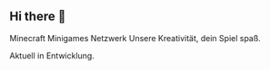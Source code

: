 ## Hi there 👋

Minecraft Minigames Netzwerk
Unsere Kreativität, dein Spiel spaß.

Aktuell in Entwicklung.

